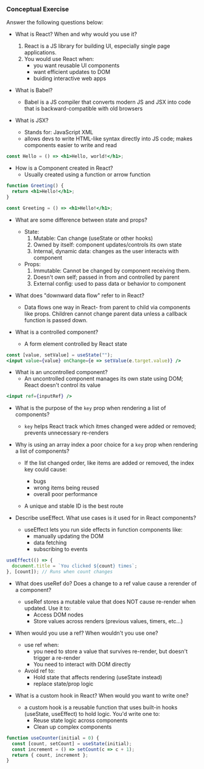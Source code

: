### Conceptual Exercise

Answer the following questions below:

- What is React? When and why would you use it?
    1. React is a JS library for building UI, especially single page applications.
    2. You would use React when:
        - you want reusable UI components
        - want efficient updates to DOM
        - buiding interactive web apps

- What is Babel?
    - Babel is a JS compiler that converts modern JS and JSX into code that is backward-compatible with old browsers

- What is JSX?
    - Stands for: JavaScript XML
    - allows devs to write HTML-like syntax directly into JS code; makes components easier to write and read
```jsx
const Hello = () => <h1>Hello, world!</h1>;
```

- How is a Component created in React?
    - Usually created using a function or arrow function
```jsx
function Greeting() {
  return <h1>Hello!</h1>;
}

const Greeting = () => <h1>Hello!</h1>;
```

- What are some difference between state and props?
    - State: 
        1. Mutable: Can change (useState or other hooks)
        2. Owned by itself: component updates/controls its own state
        3. Internal, dynamic data: changes as the user interacts with component
    - Props:
        1. Immutable: Cannot be changed by component receiving them.
        2. Doesn't own self; passed in from and controlled by parent
        3. External config: used to pass data or behavior to component

- What does "downward data flow" refer to in React?
    - Data flows one way in React- from parent to child via components like props. Children cannot change parent data unless a callback function is passed down.

- What is a controlled component?
    - A form element controlled by React state
```jsx
const [value, setValue] = useState("");
<input value={value} onChange={e => setValue(e.target.value)} />
```

- What is an uncontrolled component?
    - An uncontrolled component manages its own state using DOM; React doesn't control its value
```jsx
<input ref={inputRef} />
```

- What is the purpose of the `key` prop when rendering a list of components?
    - `key` helps React track which itmes changed were added or removed; prevents unnecessary re-renders 

- Why is using an array index a poor choice for a `key` prop when rendering a list of components?
    - If the list changed order, like items are added or removed, the index key could cause:
        - bugs
        - wrong items being reused
        - overall poor performance

    - A unique and stable ID is the best route

- Describe useEffect.  What use cases is it used for in React components?
    - useEffect lets you run side effects in function components like:
        - manually updating the DOM
        - data fetching
        - subscribing to events
```jsx
useEffect(() => {
  document.title = `You clicked ${count} times`;
}, [count]); // Runs when count changes
```

- What does useRef do?  Does a change to a ref value cause a rerender of a component?
    - useRef stores a mutable value that does NOT cause re-render when updated. Use it to:
        - Access DOM nodes
        - Store values across renders (previous values, timers, etc...)

- When would you use a ref? When wouldn't you use one?
    - use ref when:
        - you need to store a value that survives re-render, but doesn't trigger a re-render
        - You need to interact with DOM directly
    - Avoid ref to:
        - Hold state that affects rendering (useState instead)
        - replace state/prop logic

- What is a custom hook in React? When would you want to write one?
    - a custom hook is a reusable function that uses built-in hooks (useState, useEffect) to hold logic. You'd write one to:
        - Reuse state logic across components
        - Clean up complex components
```jsx
function useCounter(initial = 0) {
  const [count, setCount] = useState(initial);
  const increment = () => setCount(c => c + 1);
  return { count, increment };
}
```